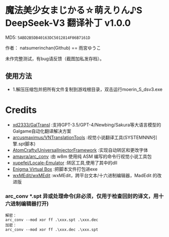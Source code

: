 # 魔法美少女まじかる☆萌えりん♪S DeepSeek-V3 翻译补丁 v1.0.0

MD5: `5ABD2B5DB40163DC5012814F06B7161D`

作者： natsumerinchan(Github) == 雨宮ゆうこ

未作完整测试，有bug请反馈（截图加私发存档）。

## 使用方法
- 1.解压压缩包并把所有文件复制到游戏根目录，双击运行moerin_S_dsv3.exe

# Credits

- [xd2333/GalTransl](https://github.com/xd2333/GalTransl.git) :支持GPT-3.5/GPT-4/Newbing/Sakura等大语言模型的Galgame自动化翻译解决方案
- [arcusmaximus/VNTranslationTools](https://github.com/arcusmaximus/VNTranslationTools.git) :视觉小说翻译工具(SYSTEMNNN引擎.spt脚本)
- [AtomCrafty/UniversalInjectorFramework](https://github.com/AtomCrafty/UniversalInjectorFramework.git) :实现自动转区和更改字体
- [amayra/arc_conv](https://github.com/amayra/arc_conv.git) :由 w8m 使用纯 ASM 编写的命令行视觉小说工具包
- [xupefei/Locale-Emulator](https://github.com/xupefei/Locale-Emulator.git) :转区工具,使用了其中的dll
- [Enigma Virtual Box](https://enigmaprotector.com/assets/files/enigmavb.exe) :把脚本文件打包进exe
- [wxMEdit/wxMEdit](https://github.com/wxMEdit/wxMEdit.git) :wxMEdit，跨平台文本/十六进制编辑器，MadEdit 的改进版

### arc_conv *.spt 异或处理命令(非必须，仅用于检查回封的译文，用十六进制编辑器打开)
```
解密：
arc_conv --mod xor ff .\xxx.spt .\xxx.dec
加密：
arc_conv --mod xor ff .\xxx.dec .\xxx.spt
```

